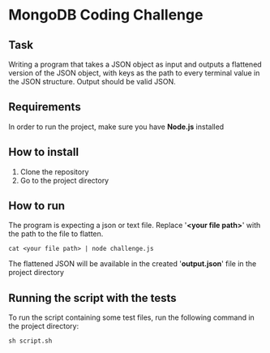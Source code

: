 # MongoDB Coding Challenge

## Task
Writing a program that takes a JSON object as input and outputs a flattened version of the JSON object, with keys as the path to every terminal value in the JSON structure. Output should be valid JSON.

## Requirements
In order to run the project, make sure you have **Node.js** installed

## How to install
1. Clone the repository
2. Go to the project directory

## How to run
The program is expecting a json or text file. Replace '**\<your file path>**' with the path to the file to flatten.

```
cat <your file path> | node challenge.js
```
The flattened JSON will be available in the created '**output.json**' file in the project directory

## Running the script with the tests
To run the script containing some test files, run the following command in the project directory:
```
sh script.sh
```


